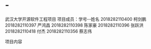 # -
武汉大学开源软件工程项目
项目成员：学号--姓名
2018282110400 柯剑鹏
2018282110397 严鸿昌
2018282110398 陈家豪
2018282110396 张跃洪
2018282110418 付杰
2018282110356 蔡志伟    


项目内容
